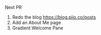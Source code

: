 Next PR

1. Redo the blog https://blog.piio.co/posts
1. Add an About Me page
1. Gradient Welcome Pane
